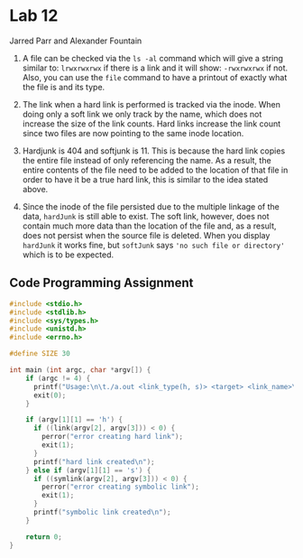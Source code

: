 # Lab 12
Jarred Parr and Alexander Fountain

1. A file can be checked via the `ls -al` command which will give a string similar to: `lrwxrwxrwx` if there is a link and it will show: `-rwxrwxrwx` if not. Also, you can use the `file` command to have a printout of exactly what the file is and its type.

2. The link when a hard link is performed is tracked via the inode. When doing only a soft link we only track by the name, which does not increase the size of the link counts. Hard links increase the link count since two files are now pointing to the same inode location.

3. Hardjunk is 404 and softjunk is 11. This is because the hard link copies the entire file instead of only referencing the name. As a result, the entire contents of the file need to be added to the location of that file in order to have it be a true hard link, this is similar to the idea stated above.

4. Since the inode of the file persisted due to the multiple linkage of the data, `hardJunk` is still able to exist. The soft link, however, does not contain much more data than the location of the file and, as a result, does not persist when the source file is deleted. When you display `hardJunk` it works fine, but `softJunk` says `'no such file or directory'` which is to be expected.

## Code Programming Assignment
```C
#include <stdio.h>
#include <stdlib.h>
#include <sys/types.h>
#include <unistd.h>
#include <errno.h>

#define SIZE 30

int main (int argc, char *argv[]) {
    if (argc != 4) {
      printf("Usage:\n\t./a.out <link_type(h, s)> <target> <link_name>\n");
      exit(0);
    }

    if (argv[1][1] == 'h') {
      if ((link(argv[2], argv[3])) < 0) {
		perror("error creating hard link");
		exit(1);
      }
      printf("hard link created\n");
    } else if (argv[1][1] == 's') {
      if ((symlink(argv[2], argv[3])) < 0) {
		perror("error creating symbolic link");
		exit(1);
      }
      printf("symbolic link created\n");
    }

    return 0;
}
```
